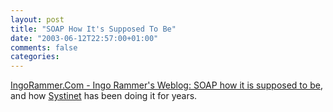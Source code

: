 ```yaml
---
layout: post
title: "SOAP How It's Supposed To Be"
date: "2003-06-12T22:57:00+01:00"
comments: false
categories: 
---
```


<p><a href="http://www.ingorammer.com/weblog/archives/001293.html" title="IngoRammer.Com - Ingo Rammer's Weblog: SOAP how it is supposed to be">IngoRammer.Com - Ingo Rammer's Weblog: SOAP how it is supposed to be</a>, and how <a href="http://www.systinet.com">Systinet</a> has been doing it for years.</p>

